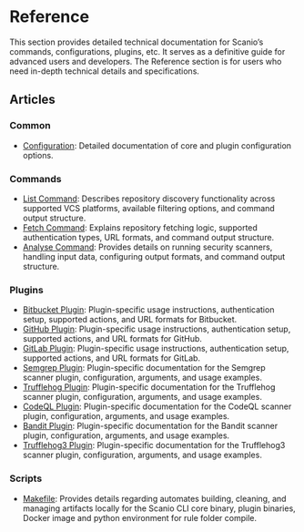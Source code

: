 # Reference

This section provides detailed technical documentation for Scanio’s commands, configurations, plugins, etc. It serves as a definitive guide for advanced users and developers. The Reference section is for users who need in-depth technical details and specifications.

## Articles
### Common
<!-- - [Scanio Basics](scanio.md): High-level overview of Scanio’s architecture, features, and core concepts. -->
- [Configuration](configuration.md): Detailed documentation of core and plugin configuration options.

### Commands
- [List Command](cmd-list.md): Describes repository discovery functionality across supported VCS platforms, available filtering options, and command output structure.
- [Fetch Command](cmd-fetch.md): Explains repository fetching logic, supported authentication types, URL formats, and command output structure.
- [Analyse Command](cmd-analyse.md): Provides details on running security scanners, handling input data, configuring output formats, and command output structure.

### Plugins
- [Bitbucket Plugin](plugin-bitbucket.md): Plugin-specific usage instructions, authentication setup, supported actions, and URL formats for Bitbucket.
- [GitHub Plugin](plugin-github.md): Plugin-specific usage instructions, authentication setup, supported actions, and URL formats for GitHub.
- [GitLab Plugin](plugin-gitlab.md): Plugin-specific usage instructions, authentication setup, supported actions, and URL formats for GitLab.
- [Semgrep Plugin](plugin-semgrep.md): Plugin-specific documentation for the Semgrep scanner plugin, configuration, arguments, and usage examples.
- [Trufflehog Plugin](plugin-trufflehog.md): Plugin-specific documentation for the Trufflehog scanner plugin, configuration, arguments, and usage examples.
- [CodeQL Plugin](plugin-codeql.md): Plugin-specific documentation for the CodeQL scanner plugin, configuration, arguments, and usage examples.
- [Bandit Plugin](plugin-Bandit.md): Plugin-specific documentation for the Bandit scanner plugin, configuration, arguments, and usage examples.
- [Trufflehog3 Plugin](plugin-trufflehog3.md): Plugin-specific documentation for the Trufflehog3 scanner plugin, configuration, arguments, and usage examples.

### Scripts
- [Makefile](makefile.md): Provides details regarding automates building, cleaning, and managing artifacts locally for the Scanio CLI core binary, plugin binaries, Docker image and python environment for rule folder compile.